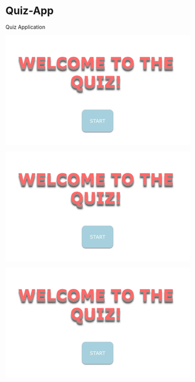 # Quiz-App
Quiz Application

![alt text](https://github.com/kawthar-bensalah/Quiz-App/blob/main/screen-01.png)

![alt text](https://github.com/kawthar-bensalah/Quiz-App/blob/main/screen-01.png)

![alt text](https://github.com/kawthar-bensalah/Quiz-App/blob/main/screen-01.png)
